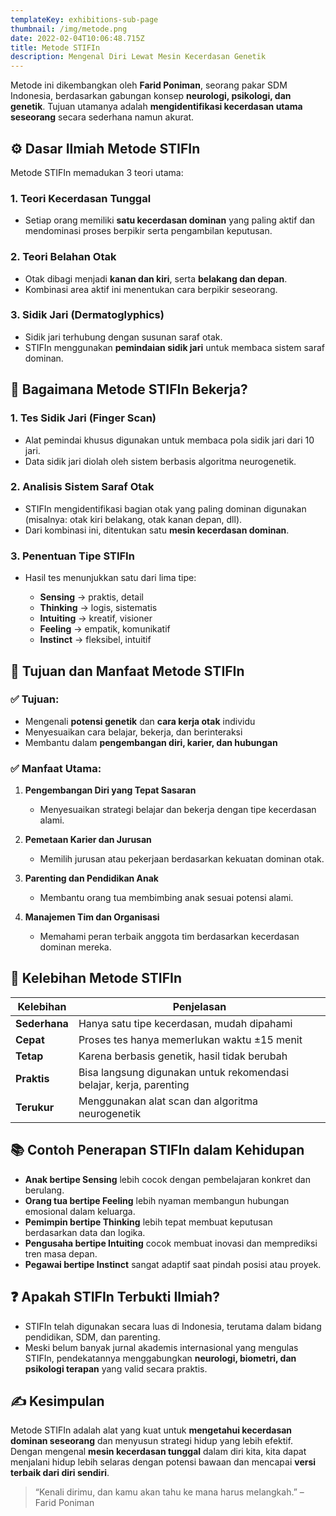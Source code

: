 ```yaml
---
templateKey: exhibitions-sub-page
thumbnail: /img/metode.png
date: 2022-02-04T10:06:48.715Z
title: Metode STIFIn
description: Mengenal Diri Lewat Mesin Kecerdasan Genetik
---
```


<!-- ![clay-images-15](/img/personal.png)

![clay-images-15](/img/familly.png) -->




Metode ini dikembangkan oleh **Farid Poniman**, seorang pakar SDM Indonesia, berdasarkan gabungan konsep **neurologi, psikologi, dan genetik**. Tujuan utamanya adalah **mengidentifikasi kecerdasan utama seseorang** secara sederhana namun akurat.



## ⚙️ **Dasar Ilmiah Metode STIFIn**

Metode STIFIn memadukan 3 teori utama:

### 1. **Teori Kecerdasan Tunggal**

* Setiap orang memiliki **satu kecerdasan dominan** yang paling aktif dan mendominasi proses berpikir serta pengambilan keputusan.

### 2. **Teori Belahan Otak**

* Otak dibagi menjadi **kanan dan kiri**, serta **belakang dan depan**.
* Kombinasi area aktif ini menentukan cara berpikir seseorang.

### 3. **Sidik Jari (Dermatoglyphics)**

* Sidik jari terhubung dengan susunan saraf otak.
* STIFIn menggunakan **pemindaian sidik jari** untuk membaca sistem saraf dominan.



## 🧠 **Bagaimana Metode STIFIn Bekerja?**

### 1. **Tes Sidik Jari (Finger Scan)**

* Alat pemindai khusus digunakan untuk membaca pola sidik jari dari 10 jari.
* Data sidik jari diolah oleh sistem berbasis algoritma neurogenetik.

### 2. **Analisis Sistem Saraf Otak**

* STIFIn mengidentifikasi bagian otak yang paling dominan digunakan (misalnya: otak kiri belakang, otak kanan depan, dll).
* Dari kombinasi ini, ditentukan satu **mesin kecerdasan dominan**.

### 3. **Penentuan Tipe STIFIn**

* Hasil tes menunjukkan satu dari lima tipe:

  * **Sensing** → praktis, detail
  * **Thinking** → logis, sistematis
  * **Intuiting** → kreatif, visioner
  * **Feeling** → empatik, komunikatif
  * **Instinct** → fleksibel, intuitif



## 🎯 **Tujuan dan Manfaat Metode STIFIn**

### ✅ **Tujuan:**

* Mengenali **potensi genetik** dan **cara kerja otak** individu
* Menyesuaikan cara belajar, bekerja, dan berinteraksi
* Membantu dalam **pengembangan diri, karier, dan hubungan**

### ✅ **Manfaat Utama:**

1. **Pengembangan Diri yang Tepat Sasaran**

   * Menyesuaikan strategi belajar dan bekerja dengan tipe kecerdasan alami.
2. **Pemetaan Karier dan Jurusan**

   * Memilih jurusan atau pekerjaan berdasarkan kekuatan dominan otak.
3. **Parenting dan Pendidikan Anak**

   * Membantu orang tua membimbing anak sesuai potensi alami.
4. **Manajemen Tim dan Organisasi**

   * Memahami peran terbaik anggota tim berdasarkan kecerdasan dominan mereka.


## 📌 **Kelebihan Metode STIFIn**

| Kelebihan     | Penjelasan                                                          |
| ------------- | ------------------------------------------------------------------- |
| **Sederhana** | Hanya satu tipe kecerdasan, mudah dipahami                          |
| **Cepat**     | Proses tes hanya memerlukan waktu ±15 menit                         |
| **Tetap**     | Karena berbasis genetik, hasil tidak berubah                        |
| **Praktis**   | Bisa langsung digunakan untuk rekomendasi belajar, kerja, parenting |
| **Terukur**   | Menggunakan alat scan dan algoritma neurogenetik                    |



## 📚 **Contoh Penerapan STIFIn dalam Kehidupan**

* **Anak bertipe Sensing** lebih cocok dengan pembelajaran konkret dan berulang.
* **Orang tua bertipe Feeling** lebih nyaman membangun hubungan emosional dalam keluarga.
* **Pemimpin bertipe Thinking** lebih tepat membuat keputusan berdasarkan data dan logika.
* **Pengusaha bertipe Intuiting** cocok membuat inovasi dan memprediksi tren masa depan.
* **Pegawai bertipe Instinct** sangat adaptif saat pindah posisi atau proyek.


## ❓ **Apakah STIFIn Terbukti Ilmiah?**

* STIFIn telah digunakan secara luas di Indonesia, terutama dalam bidang pendidikan, SDM, dan parenting.
* Meski belum banyak jurnal akademis internasional yang mengulas STIFIn, pendekatannya menggabungkan **neurologi, biometri, dan psikologi terapan** yang valid secara praktis.



## ✍️ **Kesimpulan**

Metode STIFIn adalah alat yang kuat untuk **mengetahui kecerdasan dominan seseorang** dan menyusun strategi hidup yang lebih efektif. Dengan mengenal **mesin kecerdasan tunggal** dalam diri kita, kita dapat menjalani hidup lebih selaras dengan potensi bawaan dan mencapai **versi terbaik dari diri sendiri**.

> “Kenali dirimu, dan kamu akan tahu ke mana harus melangkah.” – Farid Poniman






